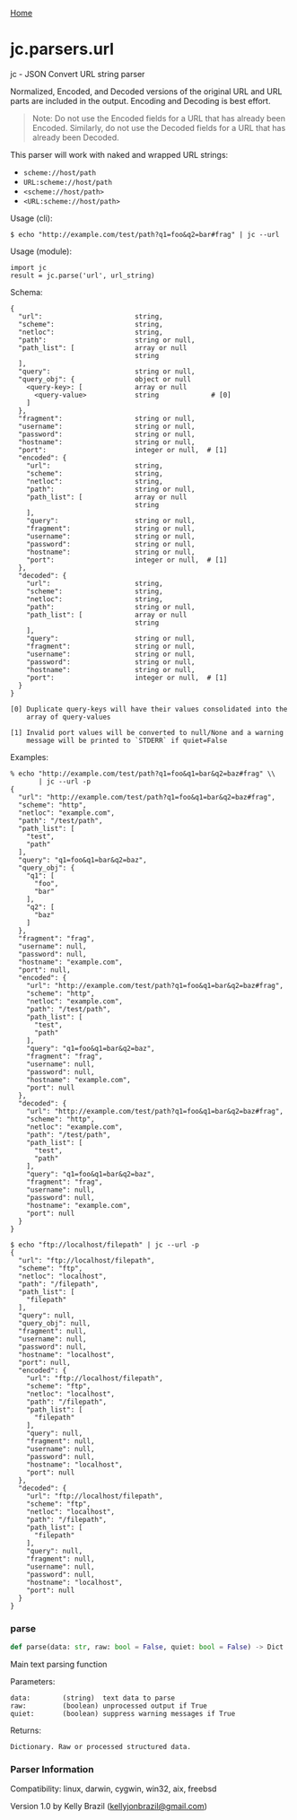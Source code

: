 [Home](https://kellyjonbrazil.github.io/jc/)
<a id="jc.parsers.url"></a>

# jc.parsers.url

jc - JSON Convert URL string parser

Normalized, Encoded, and Decoded versions of the original URL and URL parts
are included in the output. Encoding and Decoding is best effort.

> Note: Do not use the Encoded fields for a URL that has already been
> Encoded. Similarly, do not use the Decoded fields for a URL that has
> already been Decoded.

This parser will work with naked and wrapped URL strings:

- `scheme://host/path`
- `URL:scheme://host/path`
- `<scheme://host/path>`
- `<URL:scheme://host/path>`

Usage (cli):

    $ echo "http://example.com/test/path?q1=foo&q2=bar#frag" | jc --url

Usage (module):

    import jc
    result = jc.parse('url', url_string)

Schema:

    {
      "url":                       string,
      "scheme":                    string,
      "netloc":                    string,
      "path":                      string or null,
      "path_list": [               array or null
                                   string
      ],
      "query":                     string or null,
      "query_obj": {               object or null
        <query-key>: [             array or null
          <query-value>            string             # [0]
        ]
      },
      "fragment":                  string or null,
      "username":                  string or null,
      "password":                  string or null,
      "hostname":                  string or null,
      "port":                      integer or null,  # [1]
      "encoded": {
        "url":                     string,
        "scheme":                  string,
        "netloc":                  string,
        "path":                    string or null,
        "path_list": [             array or null
                                   string
        ],
        "query":                   string or null,
        "fragment":                string or null,
        "username":                string or null,
        "password":                string or null,
        "hostname":                string or null,
        "port":                    integer or null,  # [1]
      },
      "decoded": {
        "url":                     string,
        "scheme":                  string,
        "netloc":                  string,
        "path":                    string or null,
        "path_list": [             array or null
                                   string
        ],
        "query":                   string or null,
        "fragment":                string or null,
        "username":                string or null,
        "password":                string or null,
        "hostname":                string or null,
        "port":                    integer or null,  # [1]
      }
    }

    [0] Duplicate query-keys will have their values consolidated into the
        array of query-values

    [1] Invalid port values will be converted to null/None and a warning
        message will be printed to `STDERR` if quiet=False

Examples:

    % echo "http://example.com/test/path?q1=foo&q1=bar&q2=baz#frag" \\
           | jc --url -p
    {
      "url": "http://example.com/test/path?q1=foo&q1=bar&q2=baz#frag",
      "scheme": "http",
      "netloc": "example.com",
      "path": "/test/path",
      "path_list": [
        "test",
        "path"
      ],
      "query": "q1=foo&q1=bar&q2=baz",
      "query_obj": {
        "q1": [
          "foo",
          "bar"
        ],
        "q2": [
          "baz"
        ]
      },
      "fragment": "frag",
      "username": null,
      "password": null,
      "hostname": "example.com",
      "port": null,
      "encoded": {
        "url": "http://example.com/test/path?q1=foo&q1=bar&q2=baz#frag",
        "scheme": "http",
        "netloc": "example.com",
        "path": "/test/path",
        "path_list": [
          "test",
          "path"
        ],
        "query": "q1=foo&q1=bar&q2=baz",
        "fragment": "frag",
        "username": null,
        "password": null,
        "hostname": "example.com",
        "port": null
      },
      "decoded": {
        "url": "http://example.com/test/path?q1=foo&q1=bar&q2=baz#frag",
        "scheme": "http",
        "netloc": "example.com",
        "path": "/test/path",
        "path_list": [
          "test",
          "path"
        ],
        "query": "q1=foo&q1=bar&q2=baz",
        "fragment": "frag",
        "username": null,
        "password": null,
        "hostname": "example.com",
        "port": null
      }
    }

    $ echo "ftp://localhost/filepath" | jc --url -p
    {
      "url": "ftp://localhost/filepath",
      "scheme": "ftp",
      "netloc": "localhost",
      "path": "/filepath",
      "path_list": [
        "filepath"
      ],
      "query": null,
      "query_obj": null,
      "fragment": null,
      "username": null,
      "password": null,
      "hostname": "localhost",
      "port": null,
      "encoded": {
        "url": "ftp://localhost/filepath",
        "scheme": "ftp",
        "netloc": "localhost",
        "path": "/filepath",
        "path_list": [
          "filepath"
        ],
        "query": null,
        "fragment": null,
        "username": null,
        "password": null,
        "hostname": "localhost",
        "port": null
      },
      "decoded": {
        "url": "ftp://localhost/filepath",
        "scheme": "ftp",
        "netloc": "localhost",
        "path": "/filepath",
        "path_list": [
          "filepath"
        ],
        "query": null,
        "fragment": null,
        "username": null,
        "password": null,
        "hostname": "localhost",
        "port": null
      }
    }

<a id="jc.parsers.url.parse"></a>

### parse

```python
def parse(data: str, raw: bool = False, quiet: bool = False) -> Dict
```

Main text parsing function

Parameters:

    data:        (string)  text data to parse
    raw:         (boolean) unprocessed output if True
    quiet:       (boolean) suppress warning messages if True

Returns:

    Dictionary. Raw or processed structured data.

### Parser Information
Compatibility:  linux, darwin, cygwin, win32, aix, freebsd

Version 1.0 by Kelly Brazil (kellyjonbrazil@gmail.com)
